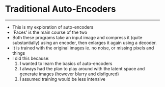<h1>Traditional Auto-Encoders</h1>
<hr/>
<ul>
	<li>
	This is my exploration of auto-encoders
	</li>
	<li>
	'Faces' is the main course of the two
	</li>
	<li>
	Both these programs take an input image and compress it (quite substantially) using an encoder, then enlarges it again using a decoder. 
	</li>
	<li>
	It is trained with the original images ie. no noise, or missing pixels and things
	</li>
	<li>
	I did this because:
		<ol>
			<li>
			I wanted to learn the basics of auto-encoders
			</li>
			<li>
			I always had the plan to play around with the latent space and generate images (however blurry and disfigured)
			</li>
			<li>
			I assumed training would be less intensive
			</li>
		</ol>
		
</ul>
